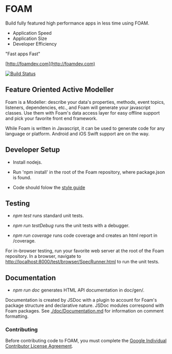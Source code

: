 # FOAM

Build fully featured high performance apps in less time using FOAM.

  * Application Speed
  * Application Size
  * Developer Efficiency

"Fast apps Fast"

[http://foamdev.com](http://foamdev.com)

[![Build Status](https://travis-ci.org/jacksonic/vjlofvhjfgm.svg?branch=master)](https://travis-ci.org/jacksonic/vjlofvhjfgm)

## Feature Oriented Active Modeller

Foam is a Modeller: describe your data's properties, methods, event topics,
listeners, dependencies, etc., and Foam will generate your javascript classes.
Use them with Foam's data access layer for easy offline support and pick your
favorite front end framework.

While Foam is written in Javascript, it can be used to generate code for any
language or platform. Android and iOS Swift support are on the way.

## Developer Setup

* Install nodejs.

* Run 'npm install' in the root of the Foam repository, where package.json is found.

* Code should folow the [style guide](doc/guides/StyleGuide.ms)

## Testing

* _npm test_ runs standard unit tests.

* _npm run testDebug_ runs the unit tests with a debugger.

* _npm run coverage_ runs code coverage and creates an html report in /coverage.

For in-browser testing, run your favorite web server at the root of the Foam
repository. In a browser, navigate to
[http://localhost:8000/test/browser/SpecRunner.html](http://localhost:8000/test/browser/SpecRunner.html)
to run the unit tests.

## Documentation

* _npm run doc_ generates HTML API documentation in doc/gen/.

Documentation is created by JSDoc with a plugin to account for Foam's package
structure and declarative nature. JSDoc modules correspond with Foam packages.
See [./doc/Documentation.md](./doc/Documentation.md) for information on comment
formatting.

### Contributing

Before contributing code to FOAM, you must complete the [Google Individual Contributor License Agreement](https://cla.developers.google.com/about/google-individual?csw=1).
